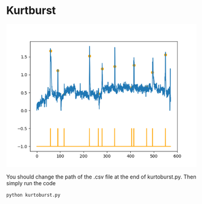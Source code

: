 # Kurtburst

![alt-text](./AU12.png)


You should change the path of the .csv file at the end of kurtoburst.py.
Then simply run the code

```
python kurtoburst.py
```
